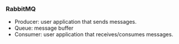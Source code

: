 ### RabbitMQ

- Producer: user application that sends messages.
- Queue: message buffer
- Consumer: user application that receives/consumes messages.